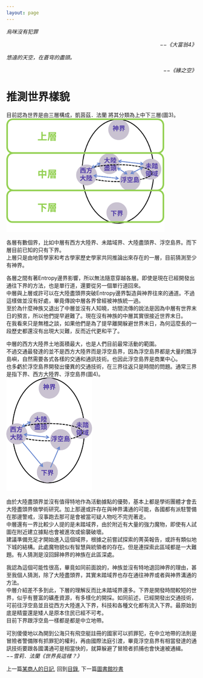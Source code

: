 ```yaml
---
layout: page
---
```


*烏咪沒有犯罪*  
<p align="right"><i>−−《大富翁4》</i></p>

*悠遠的天空，在蒼穹的盡頭。*  
<p align="right"><i>−−《緣之空》</i></p>

# 推測世界樣貌
目前認為世界是由三層構成，凱茵茲．法蘭 將其分類為上中下三層(圖3)。   
 <img src="./WorldMap1.svg" Height="300" />

各層有數個界，比如中層有西方大陸界、未踏域界、大陸盡頭界、浮空島界。而下層目前已知的只有下界。   
上層只是由地質學家和考古學家歷史學家共同推論出來存在的一層，目前猜測至少有神界。  
  
各層之間有著Entropy邊界影響，所以無法隨意穿越各層。即使是現在已經開發出通往下界的方法，也是單行道，還要從另一個單行道回來。   
中層與上層或許可以在大陸盡頭界突破Entropy邊界製造與神界往來的通道。不過這樣做並沒有好處，畢竟傳說中層各界曾經被神族統一過。  
至於為什麼神族又退出了中層並沒有人知曉，坊間流傳的說法是因為中層有世界末日的預言，所以他們提早避難了。現在沒有神族的中層其實很接近世界末日。  
在我看來只是無稽之談，如果他們是為了提早離開躲避世界末日，為何這麼長的一段歷史都還沒有出現大災難，反而近代更和平了。  
  
中層的西方大陸界土地面積最大，也是人們目前最常活動的範圍。   
不過交通最發達的並不是西方大陸界而是浮空島界，因為浮空島界都是大量的飄浮島嶼，自然需要各式各樣的交通和通訊技術。也因此浮空島界是商業中心。   
也多虧於浮空島界開發出優異的交通技術，在三界往返只是時間的問題。通常三界是指下界、西方大陸界、浮空島界(圖4)。   
 <img src="./WorldMap2.svg" Height="300" />

由於大陸盡頭界並沒有值得特地作為活動據點的優勢，基本上都是學術團體才會去大陸盡頭界做學術研究。加上那邊或許存在與神界溝通的可能，各國都有派駐警備在那邊警戒，沒事跑去那可是會被當可疑人物吃不完兜著走。   
中層還有一界比較少人提的是未踏域界，由於附近有大量的強力魔物，即使有人試圖在附近建立據點也會被進攻或偷襲破壞。  
建議準備充足才開始進入這個域界，根據之前嘗試探索的菁英報告，或許有類似地下城的結構。此處魔物貌似有智慧與統領者的存在。但是連探索此區域都是一大難題。有人猜測是沒回歸神界的神族在此區深處。   
  
我認為這個可能性很高，畢竟如同前面說的，神族並沒有特地退回神界的理由，甚至我個人猜測，除了大陸盡頭界，其實未踏域界也存在通往神界或者與神界溝通的方法。   
中層介紹差不多到此，下層的理解反而比未踏域界還多。下界是開發時間較短的世界，似乎有豐富的礦產資源，有多樣化的開採。如同前述，已經開發出交通技術，可前往浮空島並且從西方大陸進入下界，科技和各種文化都有流入下界。最原始到底是精靈還是矮人是原本住民已經不可考。   
目前下界跟浮空島一樣都是都是中立地帶。   
  
可別傻傻地以為開到公海只有飛空艇註冊的國家可以抓罪犯，在中立地帶的法則是冒險者警備隊有抓罪犯的權利，再由國際法庭引渡，畢竟浮空島界有相當發達的通訊技術要跟各國溝通可是相當快的，就算躲避了冒險者抓捕也會快速被通緝。   
*−−雪莉．法蘭《世界長這樣？》*  

上一篇[某商人的日記](./Diary), 
回到[目錄](/Novel/Setting/#ch-1-world-setting), 
下一篇[圖書館抄書](./Manuscript)
